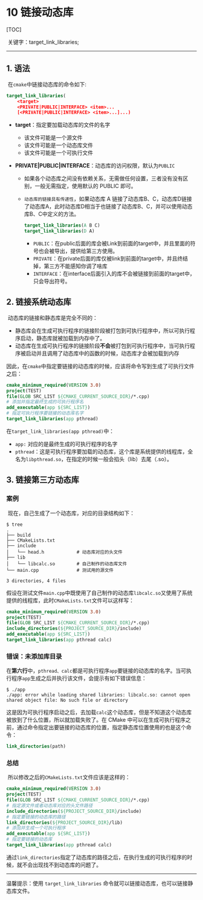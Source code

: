 # 10 链接动态库

[TOC]

​	关键字：target_link_libraries;

---

## 1. 语法

​	在`cmake`中链接动态库的命令如下:

```CMAKE
target_link_libraries(
    <target> 
    <PRIVATE|PUBLIC|INTERFACE> <item>... 
    [<PRIVATE|PUBLIC|INTERFACE> <item>...]...)
```

- **target**：指定要加载动态库的文件的名字

  - 该文件可能是一个源文件
  - 该文件可能是一个动态库文件
  - 该文件可能是一个可执行文件

- **PRIVATE|PUBLIC|INTERFACE**：动态库的访问权限，默认为`PUBLIC`

  - 如果各个动态库之间没有依赖关系，无需做任何设置，三者没有没有区别，一般无需指定，使用默认的 PUBLIC 即可。

  - `动态库的链接具有传递性`，如果动态库 A 链接了动态库B、C，动态库D链接了动态库A，此时动态库D相当于也链接了动态库B、C，并可以使用动态库B、C中定义的方法。

    ```CMAKE
    target_link_libraries(A B C)
    target_link_libraries(D A)
    ```

    - `PUBLIC`：在public后面的库会被Link到前面的target中，并且里面的符号也会被导出，提供给第三方使用。
    - `PRIVATE`：在private后面的库仅被link到前面的target中，并且终结掉，第三方不能感知你调了啥库
    - `INTERFACE`：在interface后面引入的库不会被链接到前面的target中，只会导出符号。

## 2. 链接系统动态库

​	动态库的链接和静态库是完全不同的：

- 静态库会在生成可执行程序的链接阶段被打包到可执行程序中，所以可执行程序启动，静态库就被加载到内存中了。
- 动态库在生成可执行程序的链接阶段**不会**被打包到可执行程序中，当可执行程序被启动并且调用了动态库中的函数的时候，动态库才会被加载到内存

​	因此，在`cmake`中指定要链接的动态库的时候，应该将命令写到生成了可执行文件之后：

```CMAKE
cmake_minimum_required(VERSION 3.0)
project(TEST)
file(GLOB SRC_LIST ${CMAKE_CURRENT_SOURCE_DIR}/*.cpp)
# 添加并指定最终生成的可执行程序名
add_executable(app ${SRC_LIST})
# 指定可执行程序要链接的动态库名字
target_link_libraries(app pthread)
```

在`target_link_libraries(app pthread)`中：

- `app:` 对应的是最终生成的可执行程序的名字
- `pthread`：这是可执行程序要加载的动态库，这个库是系统提供的线程库，全名为`libpthread.so`，在指定的时候一般会掐头（lib）去尾（.so）。

## 3. 链接第三方动态库

### 案例

​	现在，自己生成了一个动态库，对应的目录结构如下：

```SHELL
$ tree 
.
├── build
├── CMakeLists.txt
├── include
│   └── head.h            # 动态库对应的头文件
├── lib
│   └── libcalc.so        # 自己制作的动态库文件
└── main.cpp              # 测试用的源文件

3 directories, 4 files
```

​	假设在测试文件`main.cpp`中既使用了自己制作的动态库`libcalc.so`又使用了系统提供的线程库，此时`CMakeLists.txt`文件可以这样写：

```CMAKE
cmake_minimum_required(VERSION 3.0)
project(TEST)
file(GLOB SRC_LIST ${CMAKE_CURRENT_SOURCE_DIR}/*.cpp)
include_directories(${PROJECT_SOURCE_DIR}/include)
add_executable(app ${SRC_LIST})
target_link_libraries(app pthread calc)
```

### 错误：未添加库目录

​	在**第六行**中，`pthread、calc`都是可执行程序`app`要链接的动态库的名字。当可执行程序`app`生成之后并执行该文件，会提示有如下错误信息：

```SHELL
$ ./app 
./app: error while loading shared libraries: libcalc.so: cannot open shared object file: No such file or directory
```

​	这是因为可执行程序启动之后，去加载`calc`这个动态库，但是不知道这个动态库被放到了什么位置，所以就加载失败了。在 CMake 中可以在生成可执行程序之前，通过命令指定出要链接的动态库的位置，指定静态库位置使用的也是这个命令：

```CMAKE
link_directories(path)
```

### 总结

​	所以修改之后的`CMakeLists.txt`文件应该是这样的：

```CMAKE
cmake_minimum_required(VERSION 3.0)
project(TEST)
file(GLOB SRC_LIST ${CMAKE_CURRENT_SOURCE_DIR}/*.cpp)
# 指定源文件或者动态库对应的头文件路径
include_directories(${PROJECT_SOURCE_DIR}/include)
# 指定要链接的动态库的路径
link_directories(${PROJECT_SOURCE_DIR}/lib)
# 添加并生成一个可执行程序
add_executable(app ${SRC_LIST})
# 指定要链接的动态库
target_link_libraries(app pthread calc)
```

通过`link_directories`指定了动态库的路径之后，在执行生成的可执行程序的时候，就不会出现找不到动态库的问题了。

---

温馨提示：使用 `target_link_libraries` 命令就可以链接动态库，也可以链接静态库文件。